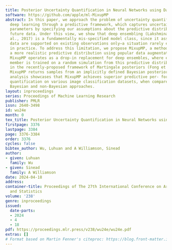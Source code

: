 ```yaml
---
title: Posterior Uncertainty Quantification in Neural Networks using Data Augmentation
software: https://github.com/apple/ml-MixupMP
abstract: In this paper, we approach the problem of uncertainty quantification in
  deep learning through a predictive framework, which captures uncertainty in model
  parameters by specifying our assumptions about the predictive distribution of unseen
  future data. Under this view, we show that deep ensembling (Lakshminarayanan et
  al., 2017) is a fundamentally mis-specified model class, since it assumes that future
  data are supported on existing observations only—a situation rarely encountered
  in practice. To address this limitation, we propose MixupMP, a method that constructs
  a more realistic predictive distribution using popular data augmentation techniques.
  MixupMP operates as a drop-in replacement for deep ensembles, where each ensemble
  member is trained on a random simulation from this predictive distribution. Grounded
  in the recently-proposed framework of Martingale posteriors (Fong et al., 2023),
  MixupMP returns samples from an implicitly defined Bayesian posterior. Our empirical
  analysis showcases that MixupMP achieves superior predictive per- formance and uncertainty
  quantification on various image classification datasets, when compared with existing
  Bayesian and non-Bayesian approaches.
layout: inproceedings
series: Proceedings of Machine Learning Research
publisher: PMLR
issn: 2640-3498
id: wu24e
month: 0
tex_title: Posterior Uncertainty Quantification in Neural Networks using Data Augmentation
firstpage: 3376
lastpage: 3384
page: 3376-3384
order: 3376
cycles: false
bibtex_author: Wu, Luhuan and A Williamson, Sinead
author:
- given: Luhuan
  family: Wu
- given: Sinead
  family: A Williamson
date: 2024-04-18
address:
container-title: Proceedings of The 27th International Conference on Artificial Intelligence
  and Statistics
volume: '238'
genre: inproceedings
issued:
  date-parts:
  - 2024
  - 4
  - 18
pdf: https://proceedings.mlr.press/v238/wu24e/wu24e.pdf
extras: []
# Format based on Martin Fenner's citeproc: https://blog.front-matter.io/posts/citeproc-yaml-for-bibliographies/
---
```

